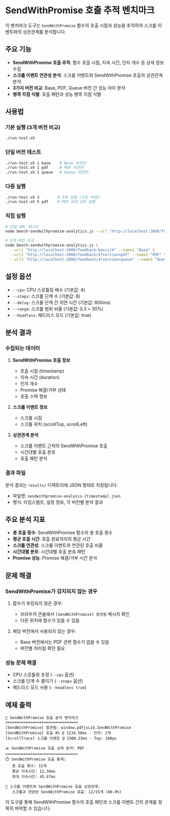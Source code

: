 # SendWithPromise 호출 추적 벤치마크

이 벤치마크 도구는 `SendWithPromise` 함수의 호출 시점과 성능을 추적하여 스크롤 이벤트와의 상관관계를 분석합니다.

## 주요 기능

- **SendWithPromise 호출 추적**: 함수 호출 시점, 지속 시간, 인자 개수 등 상세 정보 수집
- **스크롤 이벤트 연관성 분석**: 스크롤 이벤트와 SendWithPromise 호출의 상관관계 분석
- **3가지 버전 비교**: Base, PDF, Queue 버전 간 성능 차이 분석
- **병목 지점 식별**: 호출 패턴과 성능 병목 지점 식별

## 사용법

### 기본 실행 (3개 버전 비교)
```bash
./run-test.sh
```

### 단일 버전 테스트
```bash
./run-test.sh 1 base    # Base 버전만
./run-test.sh 1 pdf     # PDF 버전만  
./run-test.sh 1 queue   # Queue 버전만
```

### 다중 실행
```bash
./run-test.sh 3        # 3회 실행 (모든 버전)
./run-test.sh 5 pdf    # PDF 버전 5회 실행
```

### 직접 실행
```bash
# 단일 URL 테스트
node bench-sendwithpromise-analytics.js --url "http://localhost:3000/feedback/4"

# 3개 버전 비교
node bench-sendwithpromise-analytics.js \
  --url1 "http://localhost:3000/feedback-basic/4" --name1 "Base" \
  --url2 "http://localhost:3000/feedback/4?version=pdf" --name2 "PDF" \
  --url3 "http://localhost:3000/feedback/4?version=queue" --name3 "Queue"
```

## 설정 옵션

- `--cpu`: CPU 스로틀링 배수 (기본값: 4)
- `--steps`: 스크롤 단계 수 (기본값: 8)
- `--delay`: 스크롤 단계 간 지연 시간 (기본값: 800ms)
- `--range`: 스크롤 범위 비율 (기본값: 0.3 = 30%)
- `--headless`: 헤드리스 모드 (기본값: true)

## 분석 결과

### 수집되는 데이터

1. **SendWithPromise 호출 정보**
   - 호출 시점 (timestamp)
   - 지속 시간 (duration)
   - 인자 개수
   - Promise 해결/거부 상태
   - 호출 스택 정보

2. **스크롤 이벤트 정보**
   - 스크롤 시점
   - 스크롤 위치 (scrollTop, scrollLeft)

3. **상관관계 분석**
   - 스크롤 이벤트 근처의 SendWithPromise 호출
   - 시간대별 호출 분포
   - 호출 패턴 분석

### 결과 파일

분석 결과는 `results/` 디렉토리에 JSON 형태로 저장됩니다:
- 파일명: `sendwithpromise-analysis-[timestamp].json`
- 형식: 타임스탬프, 설정 정보, 각 버전별 분석 결과

## 주요 분석 지표

- **총 호출 횟수**: SendWithPromise 함수의 총 호출 횟수
- **평균 호출 시간**: 호출 완료까지의 평균 시간
- **스크롤 연관성**: 스크롤 이벤트와 연관된 호출 비율
- **시간대별 분포**: 시간대별 호출 분포 패턴
- **Promise 성능**: Promise 해결/거부 시간 분석

## 문제 해결

### SendWithPromise가 감지되지 않는 경우

1. 함수가 후킹되지 않은 경우:
   - 브라우저 콘솔에서 `[SendWithPromise] 발견됨` 메시지 확인
   - 다른 위치에 함수가 있을 수 있음

2. 해당 버전에서 사용되지 않는 경우:
   - Base 버전에서는 PDF 관련 함수가 없을 수 있음
   - 버전별 차이점 확인 필요

### 성능 문제 해결

- CPU 스로틀링 조정 (`--cpu` 옵션)
- 스크롤 단계 수 줄이기 (`--steps` 옵션)
- 헤드리스 모드 사용 (`--headless true`)

## 예제 출력

```
🚀 SendWithPromise 호출 분석 벤치마크
================================
[SendWithPromise] 발견됨: window.pdfjsLib.SendWithPromise
[SendWithPromise] 호출 #1 @ 1234.56ms - 인자: 2개
[ScrollTrace] 스크롤 이벤트 @ 1500.23ms - Top: 100px

📊 SendWithPromise 호출 상세 분석: PDF
================================
⏱️ SendWithPromise 호출 통계:
   총 호출 횟수: 15개
   평균 지속시간: 12.34ms
   최대 지속시간: 45.67ms

🔗 스크롤 이벤트와 SendWithPromise 호출 상관관계:
   스크롤과 연관된 SendWithPromise 호출: 12/15개 (80.0%)
```

이 도구를 통해 SendWithPromise 함수의 호출 패턴과 스크롤 이벤트 간의 관계를 정확히 파악할 수 있습니다.
